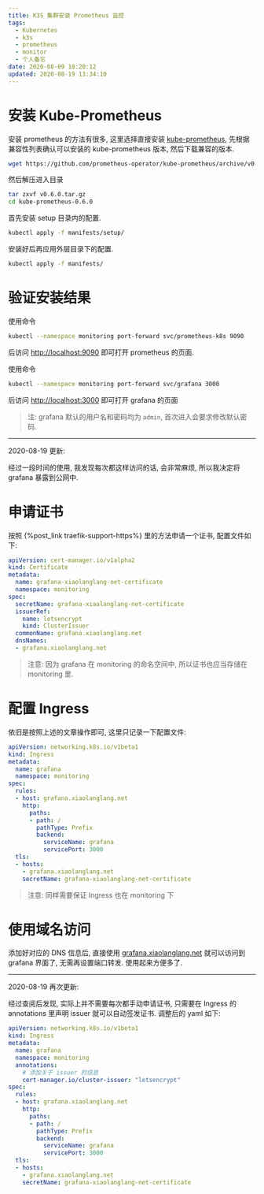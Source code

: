 ```yaml
---
title: K3S 集群安装 Prometheus 监控
tags:
  - Kubernetes
  - k3s
  - prometheus
  - monitor
  - 个人备忘
date: 2020-08-09 18:20:12
updated: 2020-08-19 13:34:10
---
```


# 安装 Kube-Prometheus

安装 prometheus 的方法有很多, 这里选择直接安装 [kube-prometheus](https://github.com/prometheus-operator/kube-prometheus), 先根据兼容性列表确认可以安装的 kube-prometheus 版本, 然后下载兼容的版本.

```bash
wget https://github.com/prometheus-operator/kube-prometheus/archive/v0.6.0.tar.gz
```

然后解压进入目录

```bash
tar zxvf v0.6.0.tar.gz
cd kube-prometheus-0.6.0
```

首先安装 setup 目录内的配置.

```bash
kubectl apply -f manifests/setup/
```

安装好后再应用外层目录下的配置.

```bash
kubectl apply -f manifests/
```

<!-- more -->

# 验证安装结果

使用命令

```bash
kubectl --namespace monitoring port-forward svc/prometheus-k8s 9090
```

后访问 [http://localhost:9090](http://localhost:9090) 即可打开 prometheus 的页面.

使用命令 

```bash
kubectl --namespace monitoring port-forward svc/grafana 3000
```

后访问 [http://localhost:3000](http://localhost:3000) 即可打开 grafana 的页面

> 注: grafana 默认的用户名和密码均为 ```admin```, 首次进入会要求修改默认密码.

-------

2020-08-19 更新:

经过一段时间的使用, 我发现每次都这样访问的话, 会非常麻烦, 所以我决定将 grafana 暴露到公网中.

# 申请证书

按照 {%post_link traefik-support-https%} 里的方法申请一个证书, 配置文件如下:

```yaml
apiVersion: cert-manager.io/v1alpha2
kind: Certificate
metadata:
  name: grafana-xiaolanglang-net-certificate
  namespace: monitoring
spec:
  secretName: grafana-xiaolanglang-net-certificate
  issuerRef:
    name: letsencrypt
    kind: ClusterIssuer
  commonName: grafana.xiaolanglang.net
  dnsNames:
  - grafana.xiaolanglang.net
```

> 注意: 因为 grafana 在 monitoring 的命名空间中, 所以证书也应当存储在 monitoring 里.

# 配置 Ingress

依旧是按照上述的文章操作即可, 这里只记录一下配置文件:

```yaml
apiVersion: networking.k8s.io/v1beta1
kind: Ingress
metadata:
  name: grafana
  namespace: monitoring
spec:
  rules:
  - host: grafana.xiaolanglang.net
    http:
      paths:
      - path: /
        pathType: Prefix
        backend:
          serviceName: grafana
          servicePort: 3000
  tls:
  - hosts:
    - grafana.xiaolanglang.net
    secretName: grafana-xiaolanglang-net-certificate
```

> 注意: 同样需要保证 Ingress 也在 monitoring 下

# 使用域名访问

添加好对应的 DNS 信息后, 直接使用 [grafana.xiaolanglang.net](https://grafana.xiaolanglang.net) 就可以访问到 grafana 界面了, 无需再设置端口转发. 使用起来方便多了.

-------

2020-08-19 再次更新:

经过查阅后发现, 实际上并不需要每次都手动申请证书, 只需要在 Ingress 的 annotations 里声明 issuer 就可以自动签发证书. 调整后的 yaml 如下:

```yaml
apiVersion: networking.k8s.io/v1beta1
kind: Ingress
metadata:
  name: grafana
  namespace: monitoring
  annotations:
    # 添加关于 issuer 的信息
    cert-manager.io/cluster-issuer: "letsencrypt"
spec:
  rules:
  - host: grafana.xiaolanglang.net
    http:
      paths:
      - path: /
        pathType: Prefix
        backend:
          serviceName: grafana
          servicePort: 3000
  tls:
  - hosts:
    - grafana.xiaolanglang.net
    secretName: grafana-xiaolanglang-net-certificate
```
